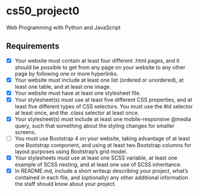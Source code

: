 # cs50_project0

Web Programming with Python and JavaScript

## Requirements
 - [x] Your website must contain at least four different .html pages, and it should be possible to get from any page on your website to any other page by following one or more hyperlinks.
 - [x] Your website must include at least one list (ordered or unordered), at least one table, and at least one image.
 - [x] Your website must have at least one stylesheet file.
 - [x] Your stylesheet(s) must use at least five different CSS properties, and at least five different types of CSS selectors. You must use the #id selector at least once, and the .class selector at least once.
 - [x] Your stylesheet(s) must include at least one mobile-responsive @media query, such that something about the styling changes for smaller screens.
 - [ ] You must use Bootstrap 4 on your website, taking advantage of at least one Bootstrap component, and using at least two Bootstrap columns for layout purposes using Bootstrap’s grid model.
 - [x] Your stylesheets must use at least one SCSS variable, at least one example of SCSS nesting, and at least one use of SCSS inheritance.
 - [x] In README.md, include a short writeup describing your project, what’s contained in each file, and (optionally) any other additional information the staff should know about your project.
